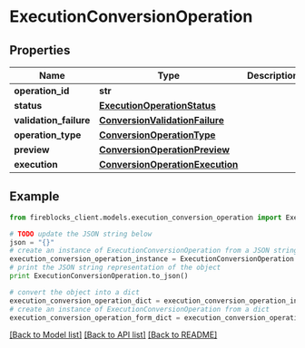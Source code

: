 # ExecutionConversionOperation


## Properties

Name | Type | Description | Notes
------------ | ------------- | ------------- | -------------
**operation_id** | **str** |  | 
**status** | [**ExecutionOperationStatus**](ExecutionOperationStatus.md) |  | 
**validation_failure** | [**ConversionValidationFailure**](ConversionValidationFailure.md) |  | [optional] 
**operation_type** | [**ConversionOperationType**](ConversionOperationType.md) |  | 
**preview** | [**ConversionOperationPreview**](ConversionOperationPreview.md) |  | [optional] 
**execution** | [**ConversionOperationExecution**](ConversionOperationExecution.md) |  | [optional] 

## Example

```python
from fireblocks_client.models.execution_conversion_operation import ExecutionConversionOperation

# TODO update the JSON string below
json = "{}"
# create an instance of ExecutionConversionOperation from a JSON string
execution_conversion_operation_instance = ExecutionConversionOperation.from_json(json)
# print the JSON string representation of the object
print ExecutionConversionOperation.to_json()

# convert the object into a dict
execution_conversion_operation_dict = execution_conversion_operation_instance.to_dict()
# create an instance of ExecutionConversionOperation from a dict
execution_conversion_operation_form_dict = execution_conversion_operation.from_dict(execution_conversion_operation_dict)
```
[[Back to Model list]](../README.md#documentation-for-models) [[Back to API list]](../README.md#documentation-for-api-endpoints) [[Back to README]](../README.md)


